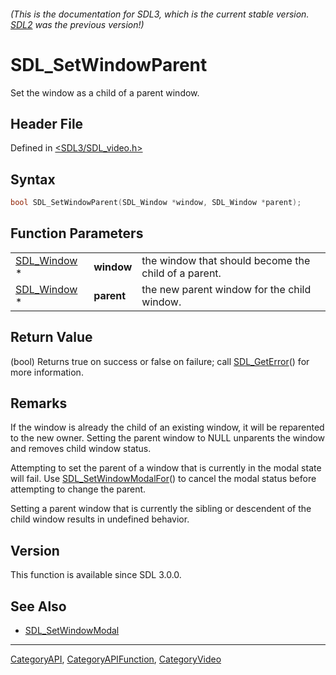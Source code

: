 ###### (This is the documentation for SDL3, which is the current stable version. [SDL2](https://wiki.libsdl.org/SDL2/) was the previous version!)
# SDL_SetWindowParent

Set the window as a child of a parent window.

## Header File

Defined in [<SDL3/SDL_video.h>](https://github.com/libsdl-org/SDL/blob/main/include/SDL3/SDL_video.h)

## Syntax

```c
bool SDL_SetWindowParent(SDL_Window *window, SDL_Window *parent);
```

## Function Parameters

|                            |            |                                                      |
| -------------------------- | ---------- | ---------------------------------------------------- |
| [SDL_Window](SDL_Window) * | **window** | the window that should become the child of a parent. |
| [SDL_Window](SDL_Window) * | **parent** | the new parent window for the child window.          |

## Return Value

(bool) Returns true on success or false on failure; call
[SDL_GetError](SDL_GetError)() for more information.

## Remarks

If the window is already the child of an existing window, it will be
reparented to the new owner. Setting the parent window to NULL unparents
the window and removes child window status.

Attempting to set the parent of a window that is currently in the modal
state will fail. Use [SDL_SetWindowModalFor](SDL_SetWindowModalFor)() to
cancel the modal status before attempting to change the parent.

Setting a parent window that is currently the sibling or descendent of the
child window results in undefined behavior.

## Version

This function is available since SDL 3.0.0.

## See Also

- [SDL_SetWindowModal](SDL_SetWindowModal)

----
[CategoryAPI](CategoryAPI), [CategoryAPIFunction](CategoryAPIFunction), [CategoryVideo](CategoryVideo)

